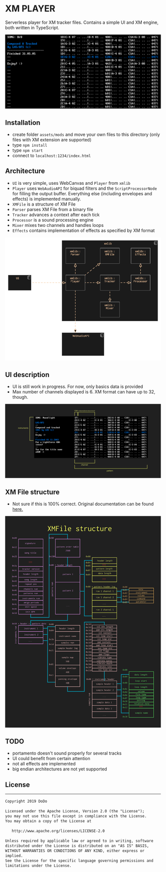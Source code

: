 # XM PLAYER

Serverless player for XM tracker files. Contains a simple UI and XM engine, both written in TypeScript.

![XM Player screenshot](docs/screenshot.png)

## Installation
* create folder `assets/mods` and move your own files to this directory (only files with XM extension are supported)
* type `npm install`
* type `npm start`
* connect to `localhost:1234/index.html`

## Architecture

* `UI` is very simple, uses WebCanvas and `Player` from `xmlib`
* `Player` uses `WebAudioAPI` for biquad filters and the `ScriptProcessorNode` for filling the output buffer. Everything else (including envelopes and effects) is implemented manually.
* `XMFile` is a structure of XM File
* `Parser` parses XM File from a binary file
* `Tracker` advances a context after each tick
* `Processor` is a sound processing engine
* `Mixer` mixes two channels and handles loops
* `Effects` contains implementation of effects as specified by XM format

![XM Architecture](docs/architecture.png)

## UI description

* UI is still work in progress. For now, only basics data is provided
* Max number of channels displayed is 6. XM format can have up to 32, though.

![UI legend](docs/xmplayer_ui.png)

## XM File structure

* Not sure if this is 100% correct. Original documentation can be found [here.](ftp://ftp.modland.com/pub/documents/format_documentation/FastTracker%202%20v2.04%20(.xm).html)

![XM File Structure](docs/xmfile_structure.png)

## TODO

* portamento doesn't sound properly for several tracks
* UI could benefit from certain attention
* not all effects are implemented
* big endian architectures are not yet supported

## License
--------

    Copyright 2019 DoDo

    Licensed under the Apache License, Version 2.0 (the "License");
    you may not use this file except in compliance with the License.
    You may obtain a copy of the License at

       http://www.apache.org/licenses/LICENSE-2.0

    Unless required by applicable law or agreed to in writing, software
    distributed under the License is distributed on an "AS IS" BASIS,
    WITHOUT WARRANTIES OR CONDITIONS OF ANY KIND, either express or implied.
    See the License for the specific language governing permissions and
    limitations under the License.